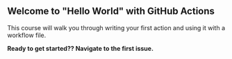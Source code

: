 ## Welcome to "Hello World" with GitHub Actions

This course will walk you through writing your first action and using it with a workflow file. 

**Ready to get started?? Navigate to the first issue.**
